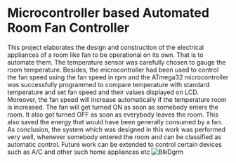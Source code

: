 # Microcontroller based Automated Room Fan Controller

This project elaborates the design and construction of the electrical appliances of a room 
like fan to be operational on its own. That is to automate them. The temperature sensor was 
carefully chosen to gauge the room temperature. Besides, the microcontroller had been used to control the fan speed using the fan speed in rpm and the ATmega32 microcontroller was 
successfully programmed to compare temperature with standard temperature and set fan speed 
and their values displayed on LCD. Moreover, the fan speed will increase automatically if the temperature room is increased. The fan will get turned ON as soon as somebody enters the 
room. It also got turned OFF as soon as everybody leaves the room. This also saved the energy that would have been generally consumed by a fan. As conclusion, the system which was 
designed in this work was performed very well, whenever somebody entered the room and can 
be classified as automatic control. Future work can be extended to control certain devices such as A/C and other such 
home appliances etc
![BlkDgrm](https://user-images.githubusercontent.com/91025454/134064733-49700821-09bb-42b9-a433-2814ab1d7056.JPG)
